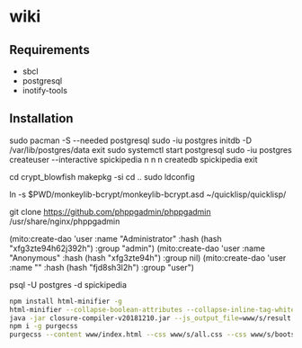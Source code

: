 # wiki

## Requirements

* sbcl
* postgresql
* inotify-tools

## Installation

sudo pacman -S --needed postgresql
sudo -iu postgres
initdb -D /var/lib/postgres/data
exit
sudo systemctl start postgresql
sudo -iu postgres
createuser --interactive
spickipedia
n
n
n
createdb spickipedia
exit

cd crypt_blowfish
makepkg -si
cd ..
sudo ldconfig

ln -s $PWD/monkeylib-bcrypt/monkeylib-bcrypt.asd ~/quicklisp/quicklisp/


git clone https://github.com/phppgadmin/phppgadmin /usr/share/nginx/phppgadmin

(mito:create-dao 'user :name "Administrator" :hash (hash "xfg3zte94h62j392h") :group "admin")
(mito:create-dao 'user :name "Anonymous" :hash (hash "xfg3zte94h") :group nil)
(mito:create-dao 'user :name "<your name>" :hash (hash "fjd8sh3l2h") :group "user")



psql -U postgres -d spickipedia


```bash
npm install html-minifier -g
html-minifier --collapse-boolean-attributes --collapse-inline-tag-whitespace --collapse-whitespace --decode-entities --remove-attribute-quotes --remove-comments --remove-empty-attributes --remove-optional-tags --remove-redundant-attributes --remove-script-type-attributes --remove-style-link-type-attributes --remove-tag-whitespace --sort-attributes --sort-class-name --trim-custom-fragments --use-short-doctype -o www/index.html www/index.html
java -jar closure-compiler-v20181210.jar --js_output_file=www/s/result.js --externs externs/jquery-3.3.js www/s/jquery-3.3.1.js www/s/popper.js www/s/bootstrap.js www/s/summernote-bs4.js www/s/visual-diff.js www/s/index.js
npm i -g purgecss
purgecss --content www/index.html --css www/s/all.css --css www/s/bootstrap.min.css --css www/s/index.css --css www/s/summernote-bs4.css -o www/s/ --content www/s/*.js
